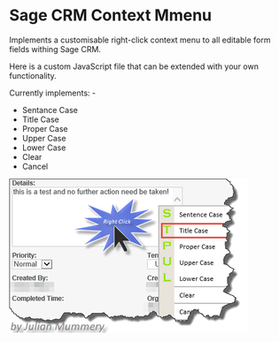 # Sage CRM Context Mmenu
Implements a customisable right-click context menu to all editable form fields withing Sage CRM.

Here is a custom JavaScript file that can be extended with your own functionality.

Currently implements: -

<ul>
  <li>Sentance Case</li>
  <li>Title Case</li>
  <li>Proper Case</li>
  <li>Upper Case</li>
  <li>Lower Case</li>
  <li>Clear</li>
  <li>Cancel</li>
</ul>
  

<img src="https://github.com/julianmummery/sagecrm-context-menu/blob/master/SageCRM-Context-Menu-Example.png">
